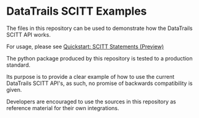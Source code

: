 # DataTrails SCITT Examples

The files in this repository can be used to demonstrate how the DataTrails SCITT API works.

For usage, please see [Quickstart: SCITT Statements (Preview)](https://docs.datatrails.ai/developers/developer-patterns/scitt-api/)

The python package produced by this repository is tested to a production standard.

Its purpose is to provide a clear example of how to use the current DataTrails SCITT API's,
as such, no promise of backwards compatibility is given.

Developers are encouraged to use the sources in this repository as reference
material for their own integrations.
